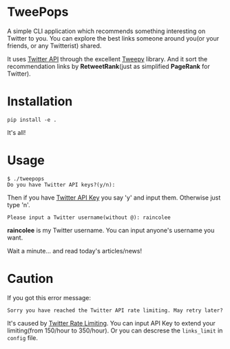 # TweePops

A simple CLI application which recommends something interesting on Twitter to you. You can explore the best links someone around you(or your friends, or any Twitterist) shared.

It uses [Twitter API](https://dev.twitter.com) through the excellent [Tweepy](https://github.com/tweepy/tweepy) library. And it sort the recommendation links by **RetweetRank**(just as simplified **PageRank** for Twitter). 

# Installation

    pip install -e .

It's all!

# Usage

    $ ./tweepops
    Do you have Twitter API keys?(y/n):

Then if you have [Twitter API Key](https://dev.twitter.com/apps) you say 'y' and input them. Otherwise just type 'n'.

    Please input a Twitter username(without @): raincolee

**raincolee** is my Twitter username. You can input anyone's username you want.

Wait a minute... and read today's articles/news!

# Caution

If you got this error message:

    Sorry you have reached the Twitter API rate limiting. May retry later?

It's caused by [Twitter Rate Limiting](https://dev.twitter.com/docs/rate-limiting). You can input API Key to extend your limiting(from 150/hour to 350/hour). Or you can descrese the `links_limit` in `config` file.



